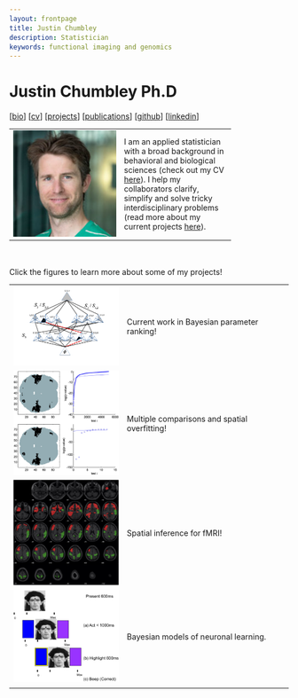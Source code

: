 ```yaml
---
layout: frontpage
title: Justin Chumbley
description: Statistician
keywords: functional imaging and genomics
---
```


# Justin Chumbley Ph.D

[[bio](index.md)]
[[cv](http://chumbleycode.github.io/chumbleycode.github.io/docs/cv.pdf)]
[[projects](projects.md)]
[[publications](https://scholar.google.com/citations?hl=en&user=YbbXlwIAAAAJ)]
[[github](https://github.com/chumbleycode/)] 
[[linkedin](https://www.linkedin.com/in/chumbleycode)] 

<table class="fixed">
    <col width="200px" />
    <col width="200px" /> 
    <tr>
        <td><img src="docs/JRCsquare.jpg" alt="drawing" width="200">  </td>
        <td> I am an applied statistician with a broad background in behavioral and biological sciences (check out my CV <a href="http://chumbleycode.github.io/chumbleycode.github.io/docs/cv.pdf"> here</a>). I help my collaborators clarify, simplify and solve tricky interdisciplinary problems (read more about my current projects <a href="more_figures.html"> here</a>).
            </td>
    </tr>
</table>



<br/> 
<br/> 
Click the figures to learn more about some of my projects! <br/>
 
|   	|   	|
|---	|---	|
| [<img src="docs/finest_order2.png" alt="drawing" width="200">](docs/fcr_apa.pdf)  	| Current work in Bayesian parameter ranking!  	|
| [<img src="docs/fdr_imaging.jpg" alt="drawing" width="200">](https://www.sciencedirect.com/science/article/pii/S1053811908006472)  	| Multiple comparisons and spatial overfitting!  	|
| [<img src="docs/multinomial_spm.jpg" alt="drawing" width="200">](https://www.sciencedirect.com/science/article/pii/S1053811910008281) 	| Spatial inference for fMRI!  	|
| [<img src="docs/learning.png" alt="drawing" width="200">](https://journals.plos.org/ploscompbiol/article?id=10.1371/journal.pcbi.1002346)   	|  Bayesian models of neuronal learning. 	|
|   	|   	| 
 
